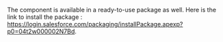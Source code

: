 The component is available in a ready-to-use package as well. Here is the link to install the package : https://login.salesforce.com/packaging/installPackage.apexp?p0=04t2w000002N7Bd.
